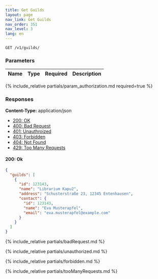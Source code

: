 ```yaml
---
title: Get Guilds
layout: page
nav_link: Get Guilds
nav_order: 351
nav_level: 3
lang: en
---
```


```
GET /v1/guilds/
```

### Parameters

| Name | Type  | Required | Description |
|:--------------|:--------|:----------:|:----------------------------------------------------------------------------------|
{% include_relative partials/param_authorization.md required=true %}

### Responses
**Content-Type:** application/json
- [200: OK](#200-ok)
- [400: Bad Request](#400-bad-request)
- [401: Unauthroized](#401-unauthorized)
- [403: Forbidden](#403-forbidden)
- [404: Not Found](#404-not-found)
- [429: Too Many Requests](#429-too-many-requests)

#### 200: Ok
```json
{
  "guilds": [
    {
      "id": 123143,
      "name": "Librarium Kapu2",
      "address": "Schusterstraße 23, 12345 Entenhausen",
      "contact": {
        "id": 123143,
        "name": "Eva Musterapfel",
        "email": "eva.musterapfel@example.com"
      }
    }
  ]
}
```

{% include_relative partials/badRequest.md %}

{% include_relative partials/unauthorized.md %}

{% include_relative partials/forbidden.md %}

{% include_relative partials/tooManyRequests.md %}
